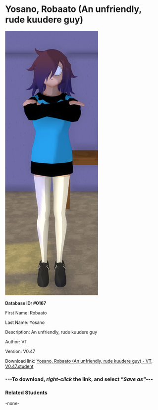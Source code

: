 # Yosano, Robaato (An unfriendly, rude kuudere guy)

<img src="Files/Yosano, Robaato (An unfriendly, rude kuudere guy).png" title="Yosano, Robaato (An unfriendly, rude kuudere guy) - VT, V0.47">

**Database ID: #0167**

First Name: Robaato

Last Name: Yosano

Description: An unfriendly, rude kuudere guy

Author: VT

Version: V0.47

Download link: <a href="https://raw.githubusercontent.com/Arbiter1223/Daigaku-Gurashi-Custom-Students/master/Students/Files/Yosano%2C%20Robaato%20(An%20unfriendly%2C%20rude%20kuudere%20guy)%20-%20VT%2C%20V0.47.student">Yosano, Robaato (An unfriendly, rude kuudere guy) - VT, V0.47.student</a>

### ---**To download, _right-click_ the link, and select _"Save as"_**---

### Related Students

-none-

